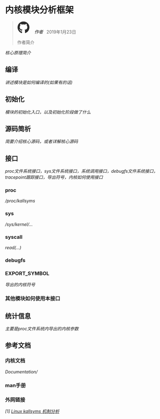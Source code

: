 # 内核模块分析框架

> [![40](https://github.com/duanery/picture/blob/master/github/github_black_40px.png)](https://duanery.github.io)
> &nbsp;&nbsp;
> ***作者*** &nbsp;
> 2019年1月23日
> 
> 作者简介

*核心原理简介*

## 编译
*讲述模块是如何编译的(如果有的话)*

## 初始化
*模块的初始化入口，以及初始化阶段做了什么*

## 源码简析
*简要介绍核心源码，或者详解核心源码*

## 接口
*proc文件系统接口，sys文件系统接口，系统调用接口，debugfs文件系统接口，
tracepoint跟踪接口，导出符号，内核如何使用接口*

### proc
*/proc/kallsyms*

### sys
*/sys/kernel/...*

### syscall
*read(...)*

### debugfs

### EXPORT_SYMBOL
*导出的内核符号*

### 其他模块如何使用本接口

## 统计信息
*主要是proc文件系统内导出的内核参数*

## 参考文档

### 内核文档
*Documentation/*

### man手册

### 外网链接
*\[1\] [Linux kallsyms 机制分析][1]*

[1]: https://blog.csdn.net/kehyuanyu/article/details/46346321 "CSDN"
